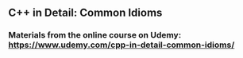 ## C++ in Detail: Common Idioms 
### Materials from the online course on Udemy: https://www.udemy.com/cpp-in-detail-common-idioms/


